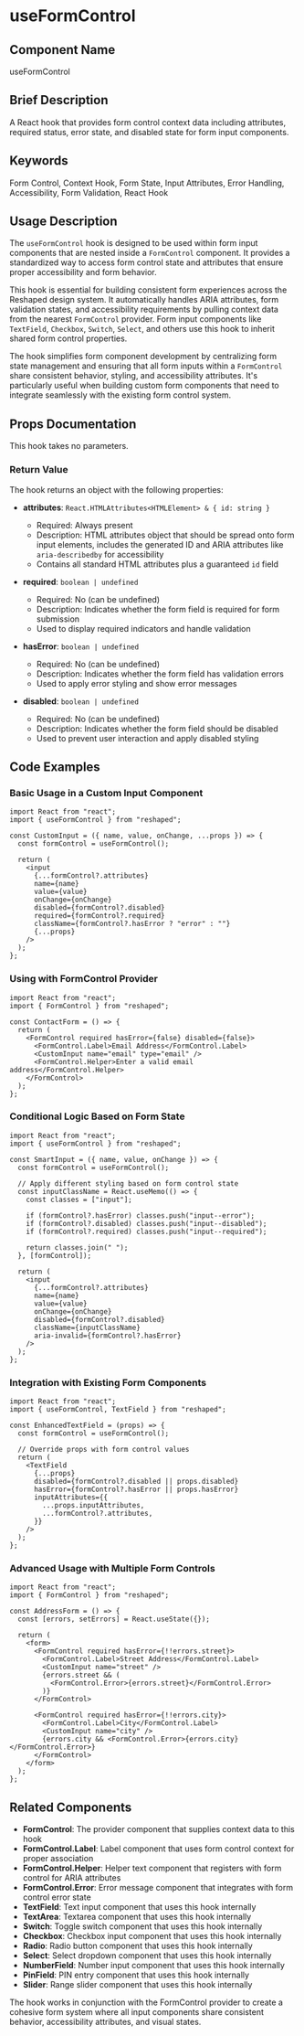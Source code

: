 # useFormControl

## Component Name

useFormControl

## Brief Description

A React hook that provides form control context data including attributes, required status, error state, and disabled state for form input components.

## Keywords

Form Control, Context Hook, Form State, Input Attributes, Error Handling, Accessibility, Form Validation, React Hook

## Usage Description

The `useFormControl` hook is designed to be used within form input components that are nested inside a `FormControl` component. It provides a standardized way to access form control state and attributes that ensure proper accessibility and form behavior.

This hook is essential for building consistent form experiences across the Reshaped design system. It automatically handles ARIA attributes, form validation states, and accessibility requirements by pulling context data from the nearest `FormControl` provider. Form input components like `TextField`, `Checkbox`, `Switch`, `Select`, and others use this hook to inherit shared form control properties.

The hook simplifies form component development by centralizing form state management and ensuring that all form inputs within a `FormControl` share consistent behavior, styling, and accessibility attributes. It's particularly useful when building custom form components that need to integrate seamlessly with the existing form control system.

## Props Documentation

This hook takes no parameters.

### Return Value

The hook returns an object with the following properties:

- **attributes**: `React.HTMLAttributes<HTMLElement> & { id: string }`
  - Required: Always present
  - Description: HTML attributes object that should be spread onto form input elements, includes the generated ID and ARIA attributes like `aria-describedby` for accessibility
  - Contains all standard HTML attributes plus a guaranteed `id` field

- **required**: `boolean | undefined`
  - Required: No (can be undefined)
  - Description: Indicates whether the form field is required for form submission
  - Used to display required indicators and handle validation

- **hasError**: `boolean | undefined`
  - Required: No (can be undefined)
  - Description: Indicates whether the form field has validation errors
  - Used to apply error styling and show error messages

- **disabled**: `boolean | undefined`
  - Required: No (can be undefined)
  - Description: Indicates whether the form field should be disabled
  - Used to prevent user interaction and apply disabled styling

## Code Examples

### Basic Usage in a Custom Input Component

```tsx
import React from "react";
import { useFormControl } from "reshaped";

const CustomInput = ({ name, value, onChange, ...props }) => {
  const formControl = useFormControl();

  return (
    <input
      {...formControl?.attributes}
      name={name}
      value={value}
      onChange={onChange}
      disabled={formControl?.disabled}
      required={formControl?.required}
      className={formControl?.hasError ? "error" : ""}
      {...props}
    />
  );
};
```

### Using with FormControl Provider

```tsx
import React from "react";
import { FormControl } from "reshaped";

const ContactForm = () => {
  return (
    <FormControl required hasError={false} disabled={false}>
      <FormControl.Label>Email Address</FormControl.Label>
      <CustomInput name="email" type="email" />
      <FormControl.Helper>Enter a valid email address</FormControl.Helper>
    </FormControl>
  );
};
```

### Conditional Logic Based on Form State

```tsx
import React from "react";
import { useFormControl } from "reshaped";

const SmartInput = ({ name, value, onChange }) => {
  const formControl = useFormControl();

  // Apply different styling based on form control state
  const inputClassName = React.useMemo(() => {
    const classes = ["input"];

    if (formControl?.hasError) classes.push("input--error");
    if (formControl?.disabled) classes.push("input--disabled");
    if (formControl?.required) classes.push("input--required");

    return classes.join(" ");
  }, [formControl]);

  return (
    <input
      {...formControl?.attributes}
      name={name}
      value={value}
      onChange={onChange}
      disabled={formControl?.disabled}
      className={inputClassName}
      aria-invalid={formControl?.hasError}
    />
  );
};
```

### Integration with Existing Form Components

```tsx
import React from "react";
import { useFormControl, TextField } from "reshaped";

const EnhancedTextField = (props) => {
  const formControl = useFormControl();

  // Override props with form control values
  return (
    <TextField
      {...props}
      disabled={formControl?.disabled || props.disabled}
      hasError={formControl?.hasError || props.hasError}
      inputAttributes={{
        ...props.inputAttributes,
        ...formControl?.attributes,
      }}
    />
  );
};
```

### Advanced Usage with Multiple Form Controls

```tsx
import React from "react";
import { FormControl } from "reshaped";

const AddressForm = () => {
  const [errors, setErrors] = React.useState({});

  return (
    <form>
      <FormControl required hasError={!!errors.street}>
        <FormControl.Label>Street Address</FormControl.Label>
        <CustomInput name="street" />
        {errors.street && (
          <FormControl.Error>{errors.street}</FormControl.Error>
        )}
      </FormControl>

      <FormControl required hasError={!!errors.city}>
        <FormControl.Label>City</FormControl.Label>
        <CustomInput name="city" />
        {errors.city && <FormControl.Error>{errors.city}</FormControl.Error>}
      </FormControl>
    </form>
  );
};
```

## Related Components

- **FormControl**: The provider component that supplies context data to this hook
- **FormControl.Label**: Label component that uses form control context for proper association
- **FormControl.Helper**: Helper text component that registers with form control for ARIA attributes
- **FormControl.Error**: Error message component that integrates with form control error state
- **TextField**: Text input component that uses this hook internally
- **TextArea**: Textarea component that uses this hook internally
- **Switch**: Toggle switch component that uses this hook internally
- **Checkbox**: Checkbox input component that uses this hook internally
- **Radio**: Radio button component that uses this hook internally
- **Select**: Select dropdown component that uses this hook internally
- **NumberField**: Number input component that uses this hook internally
- **PinField**: PIN entry component that uses this hook internally
- **Slider**: Range slider component that uses this hook internally

The hook works in conjunction with the FormControl provider to create a cohesive form system where all input components share consistent behavior, accessibility attributes, and visual states.
